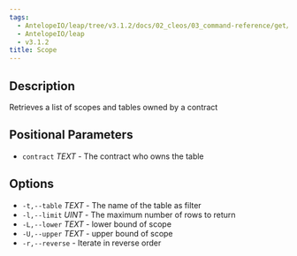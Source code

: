 ```yaml
---
tags:
  - AntelopeIO/leap/tree/v3.1.2/docs/02_cleos/03_command-reference/get/scope.md
  - AntelopeIO/leap
  - v3.1.2
title: Scope
---
```

## Description
Retrieves a list of scopes and tables owned by a contract

## Positional Parameters
- `contract` _TEXT_ - The contract who owns the table

## Options
- `-t,--table` _TEXT_ - The name of the table as filter
- `-l,--limit` _UINT_ - The maximum number of rows to return
- `-L,--lower` _TEXT_ - lower bound of scope
- `-U,--upper` _TEXT_ - upper bound of scope
- `-r,--reverse` - Iterate in reverse order
